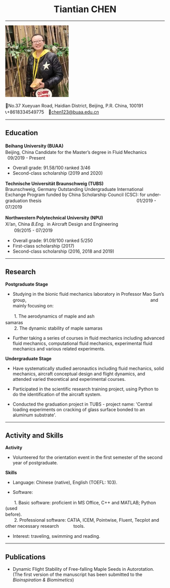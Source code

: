 
#  **<center>Tiantian CHEN</center>**

***

![](profile2.jpg)

🏫No.37 Xueyuan Road, Haidian District, Beijing, P.R. China, 100191　　　　　　　　　　　　　　　　　　　　　　　　　　　　　　　　　　　　　　　　　📞+8618334549775　📧<chen123@buaa.edu.cn>

***

## **Education**
**Beihang University (BUAA)**　　　　　　　　　　　　　　　　　　　　　　　　　　Beijing, China
  Candidate for the Master’s degree in Fluid Mechanics　　　　　　　　    　　　　&ensp;09/2019 - Present
- Overall grade: 91.58/100 ranked 3/46
- Second-class scholarship (2019 and 2020)

**Technische Universität Braunschweig (TUBS)**　　　　　　　　　　　　Braunschweig, Germany
Outstanding Undergraduate International Exchange Program funded by China Scholarship Council (CSC): for under-graduation thesis　　　　　　　　　　　　　　　　　　　&ensp;&ensp;&ensp;&ensp;&ensp;01/2019 - 07/2019　　　　   　　　　　　　　　　　　　　　　　 　　　　　　　　　　　　　　　　　　　　　　　　　　　　　　　　　　　　　　　　　　　　　　　　　　　　　　　　　

**Northwestern Polytechnical University (NPU)**　　　　　　　　　　　　　　　　　Xi’an, China
*B.Eng.*&ensp;in Aircraft Design and Engineering　　　　　　　　　　　　　　　　   &ensp;&ensp;　09/2015 - 07/2019
- Overall grade: 91.09/100 ranked 5/250
- First-class scholarship (2017)
- Second-class scholarship (2016, 2018 and 2019)

***

## **Research**
**Postgraduate Stage**

- Studying in the bionic fluid mechanics laboratory in Professor Mao Sun’s group,　　　　　　　　　　　　　　　　　　　　　　　　　　　　and mainly focusing on:

　　1. The aerodynamics of maple and ash samaras　　　　　　　　　　　　　　　　　　　　　　　　　　　　　　　　　　　　　　　　　　　　　　　　　　　　　　　　　　　　　　　　　　　　　　　　&ensp;&ensp;&ensp;&ensp;2. The dynamic stability of maple samaras

- Further taking a series of courses in fluid mechanics including advanced fluid mechanics, computational fluid mechanics, experimental fluid mechanics and various related experiments.  

**Undergraduate Stage**

- Have systematically studied aeronautics including fluid mechanics, solid mechanics, aircraft conceptual design and flight dynamics, and attended varied theoretical and experimental courses.

- Participated in the scientific research training project, using Python to do the identification of the aircraft system.

- Conducted the graduation project in TUBS - project name: 'Central loading experiments on cracking of glass surface bonded to an aluminum substrate'.

***

## **Activity and Skills**
**Activity**
-	Volunteered for the orientation event in the first semester of the second year of postgraduate.

**Skills**

-	Language: Chinese (native), English (TOEFL: 103).

-	Software: 

　　1. Basic software: proficient in MS Office, C++ and MATLAB; Python (used before).　　　　　　　　　　　　　　　　　　　　　　　　　　　　　　　　　　　　　　　　　　　　　　　　　　　　　　　　　　　　　　　　　　　　　　　　　　　　　　　&ensp;&ensp;&ensp;&ensp;2. Professional software: CATIA, ICEM, Pointwise, Fluent, Tecplot and other necessary research 　　&ensp;&ensp;tools.

-	Interest: traveling, swimming and reading.

***

## **Publications**
-	Dynamic Flight Stability of Free-falling Maple Seeds in Autorotation. (The first version of the manuscript has been submitted to the *Bioinspiration & Biomimetics*)
